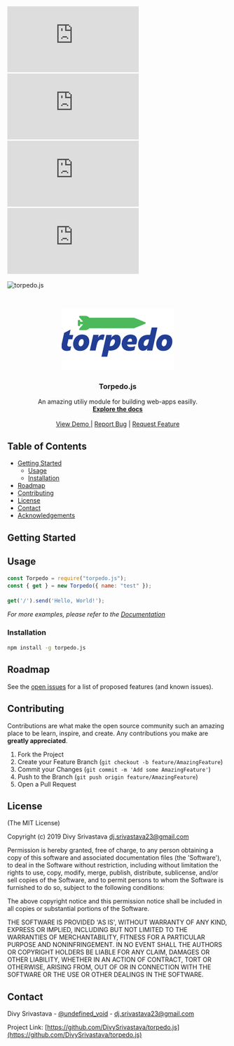 [![Contributors][contributors-shield]][contributors-url]
[![Forks][forks-shield]][forks-url]
[![Stargazers][stars-shield]][stars-url]
[![Issues][issues-shield]][issues-url]

![torpedo.js](https://github.com/divy-work/torpedo.js/workflows/torpedo.js/badge.svg)


<!-- PROJECT LOGO -->
<br />
<p align="center">
  <a href="https://github.com/DivySrivastava/torpedo.js">
    <img src="docs/img/torpedo.png" alt="Logo">
  </a>

  <h3 align="center">Torpedo.js</h3>

  <p align="center">
    An amazing utiliy module for building web-apps easilly.
    <br />
    <a href="https://github.com/DivySrivastava/torpedo.js"><strong>Explore the docs</strong></a>
    <br />
    <br />
    <a href="https://torpedo.js.org">View Demo </a> |
    <a href="https://github.com/DivySrivastava/torpedo.js/issues">Report Bug</a> |
    <a href="https://github.com/DivySrivastava/torpedo.js/issues">Request Feature</a>
  </p>
</p>



<!-- TABLE OF CONTENTS -->
## Table of Contents

* [Getting Started](#getting-started)
  * [Usage](#usage)
  * [Installation](#installation)
* [Roadmap](#roadmap)
* [Contributing](#contributing)
* [License](#license)
* [Contact](#contact)
* [Acknowledgements](#acknowledgements)


<!-- GETTING STARTED -->
## Getting Started

<!-- USAGE EXAMPLES -->
## Usage

```javascript
const Torpedo = require("torpedo.js");
const { get } = new Torpedo({ name: "test" });

get('/').send('Hello, World!');
```

_For more examples, please refer to the [Documentation](https://torpedo.js.org)_

### Installation

```sh
npm install -g torpedo.js
```
<!-- ROADMAP -->
## Roadmap

See the [open issues](https://github.com/DivySrivastava/torpedo.js/issues) for a list of proposed features (and known issues).



<!-- CONTRIBUTING -->
## Contributing

Contributions are what make the open source community such an amazing place to be learn, inspire, and create. Any contributions you make are **greatly appreciated**.

1. Fork the Project
2. Create your Feature Branch (`git checkout -b feature/AmazingFeature`)
3. Commit your Changes (`git commit -m 'Add some AmazingFeature'`)
4. Push to the Branch (`git push origin feature/AmazingFeature`)
5. Open a Pull Request



<!-- LICENSE -->
## License


\(The MIT License\)

Copyright \(c\) 2019 Divy Srivastava [dj.srivastava23@gmail.com](mailto:dj.srivastava23@gmail.com)

Permission is hereby granted, free of charge, to any person obtaining a copy of this software and associated documentation files \(the 'Software'\), to deal in the Software without restriction, including without limitation the rights to use, copy, modify, merge, publish, distribute, sublicense, and/or sell copies of the Software, and to permit persons to whom the Software is furnished to do so, subject to the following conditions:

The above copyright notice and this permission notice shall be included in all copies or substantial portions of the Software.

THE SOFTWARE IS PROVIDED 'AS IS', WITHOUT WARRANTY OF ANY KIND, EXPRESS OR IMPLIED, INCLUDING BUT NOT LIMITED TO THE WARRANTIES OF MERCHANTABILITY, FITNESS FOR A PARTICULAR PURPOSE AND NONINFRINGEMENT. IN NO EVENT SHALL THE AUTHORS OR COPYRIGHT HOLDERS BE LIABLE FOR ANY CLAIM, DAMAGES OR OTHER LIABILITY, WHETHER IN AN ACTION OF CONTRACT, TORT OR OTHERWISE, ARISING FROM, OUT OF OR IN CONNECTION WITH THE SOFTWARE OR THE USE OR OTHER DEALINGS IN THE SOFTWARE.



<!-- CONTACT -->
## Contact

Divy Srivastava - [@undefined_void](https://twitter.com/@undefined_void) - dj.srivastava23@gmail.com

Project Link: [https://github.com/DivySrivastava/torpedo.js](https://github.com/DivySrivastava/torpedo.js)


[contributors-shield]: https://img.shields.io/github/contributors/divy-work/torpedo.js?style=flat-square
[contributors-url]: https://github.com/divy-work/torpedo.js/graphs/contributors
[forks-shield]: https://img.shields.io/github/forks/divy-work/torpedo.js?style=flat-square
[forks-url]: https://github.com/divy-work/torpedo.js/network/members
[stars-shield]: https://img.shields.io/github/stars/divy-work/torpedo.js?style=flat-square
[stars-url]: https://github.com/torpedo.js/torpedo.js/stargazers
[issues-shield]: https://img.shields.io/github/issues/divy-work/torpedo.js?style=flat-square
[issues-url]: https://github.com/divy-work/torpedo.js/issues
[license-shield]: https://img.shields.io/github/license/divy-work/torpedo.js?style=flat-square
[license-url]: https://github.com/divy-work/torpedo.js/blob/master/LICENSE.txt
[product-screenshot]: docs/img/screenshot.png
